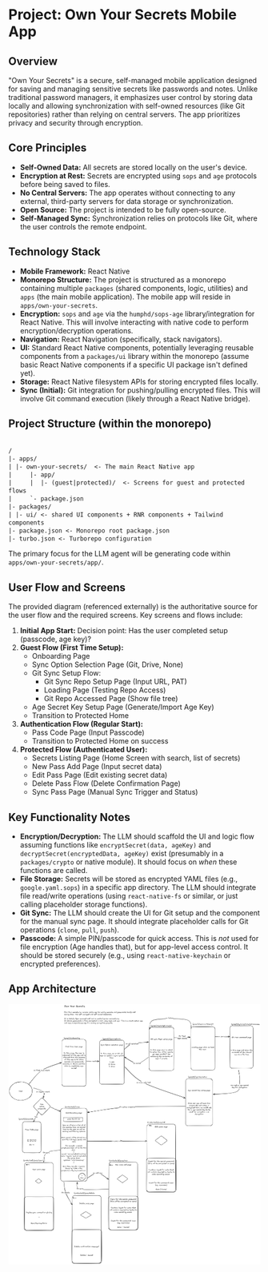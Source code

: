 # Project: Own Your Secrets Mobile App

## Overview

"Own Your Secrets" is a secure, self-managed mobile application designed for saving and managing sensitive secrets like passwords and notes. Unlike traditional password managers, it emphasizes user control by storing data locally and allowing synchronization with self-owned resources (like Git repositories) rather than relying on central servers. The app prioritizes privacy and security through encryption.

## Core Principles

- **Self-Owned Data:** All secrets are stored locally on the user's device.
- **Encryption at Rest:** Secrets are encrypted using `sops` and `age` protocols before being saved to files.
- **No Central Servers:** The app operates without connecting to any external, third-party servers for data storage or synchronization.
- **Open Source:** The project is intended to be fully open-source.
- **Self-Managed Sync:** Synchronization relies on protocols like Git, where the user controls the remote endpoint.

## Technology Stack

- **Mobile Framework:** React Native
- **Monorepo Structure:** The project is structured as a monorepo containing multiple `packages` (shared components, logic, utilities) and `apps` (the main mobile application). The mobile app will reside in `apps/own-your-secrets`.
- **Encryption:** `sops` and `age` via the `humphd/sops-age` library/integration for React Native. This will involve interacting with native code to perform encryption/decryption operations.
- **Navigation:** React Navigation (specifically, stack navigators).
- **UI:** Standard React Native components, potentially leveraging reusable components from a `packages/ui` library within the monorepo (assume basic React Native components if a specific UI package isn't defined yet).
- **Storage:** React Native filesystem APIs for storing encrypted files locally.
- **Sync (Initial):** Git integration for pushing/pulling encrypted files. This will involve Git command execution (likely through a React Native bridge).

## Project Structure (within the monorepo)

```

/
|- apps/
| |- own-your-secrets/  <- The main React Native app
|     |- app/
|     |  |- (guest|protected)/  <- Screens for guest and protected flows
|     `- package.json
|- packages/
| |- ui/ <- shared UI components + RNR components + Tailwind components
|- package.json <- Monorepo root package.json
|- turbo.json <- Turborepo configuration

```

The primary focus for the LLM agent will be generating code within `apps/own-your-secrets/app/`.

## User Flow and Screens

The provided diagram (referenced externally) is the authoritative source for the user flow and the required screens. Key screens and flows include:

1.  **Initial App Start:** Decision point: Has the user completed setup (passcode, age key)?
2.  **Guest Flow (First Time Setup):**
    - Onboarding Page
    - Sync Option Selection Page (Git, Drive, None)
    - Git Sync Setup Flow:
      - Git Sync Repo Setup Page (Input URL, PAT)
      - Loading Page (Testing Repo Access)
      - Git Repo Accessed Page (Show file tree)
    - Age Secret Key Setup Page (Generate/Import Age Key)
    - Transition to Protected Home
3.  **Authentication Flow (Regular Start):**
    - Pass Code Page (Input Passcode)
    - Transition to Protected Home on success
4.  **Protected Flow (Authenticated User):**
    - Secrets Listing Page (Home Screen with search, list of secrets)
    - New Pass Add Page (Input secret data)
    - Edit Pass Page (Edit existing secret data)
    - Delete Pass Flow (Delete Confirmation Page)
    - Sync Pass Page (Manual Sync Trigger and Status)

## Key Functionality Notes

- **Encryption/Decryption:** The LLM should scaffold the UI and logic flow assuming functions like `encryptSecret(data, ageKey)` and `decryptSecret(encryptedData, ageKey)` exist (presumably in a `packages/crypto` or native module). It should focus on _when_ these functions are called.
- **File Storage:** Secrets will be stored as encrypted YAML files (e.g., `google.yaml.sops`) in a specific app directory. The LLM should integrate file read/write operations (using `react-native-fs` or similar, or just calling placeholder storage functions).
- **Git Sync:** The LLM should create the UI for Git setup and the component for the manual sync page. It should integrate placeholder calls for Git operations (`clone`, `pull`, `push`).
- **Passcode:** A simple PIN/passcode for quick access. This is _not_ used for file encryption (Age handles that), but for app-level access control. It should be stored securely (e.g., using `react-native-keychain` or encrypted preferences).

## App Architecture

![App Diagram](./app-diagram.png)

